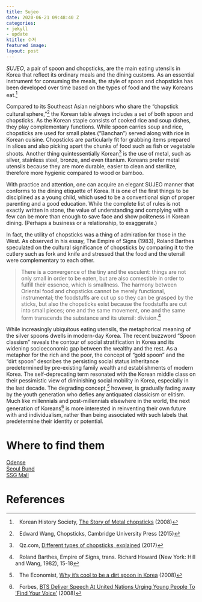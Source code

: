 ```yaml
---
title: Sujeo
date: 2020-06-21 09:48:40 Z
categories:
- jekyll
- update
ktitle: 수저
featured image: 
layout: post
---
```


*SUJEO*, a pair of spoon and chopsticks, are the main eating utensils in Korea that reflect its ordinary meals and the dining customs. As an essential instrument for consuming the meals, the style of spoon and chopsticks has been developed over time based on the types of food and the way Koreans eat.[^1]

Compared to its Southeast Asian neighbors who share the “chopstick cultural sphere,”[^2] the Korean table always includes a set of both spoon and chopsticks. As the Korean staple consists of cooked rice and soup dishes, they play complementary functions. While spoon carries soup and rice, chopsticks are used for small plates (“Banchan”) served along with rice in Korean cuisine. Chopsticks are particularly fit for grabbing items prepared in slices and also picking apart the chunks of food such as fish or vegetable shoots. Another thing quintessentially Korean[^3] is the use of metal, such as silver, stainless steel, bronze, and even titanium. Koreans prefer metal utensils because they are more durable, easier to clean and sterilize, therefore more hygienic compared to wood or bamboo.

With practice and attention, one can acquire an elegant SUJEO manner that conforms to the dining etiquette of Korea. It is one of the first things to be disciplined as a young child, which used to be a conventional sign of proper parenting and a good education. While the complete list of rules is not exactly written in stone, the value of understanding and complying with a few can be more than enough to save face and show politeness in Korean dining. (Perhaps a business or a relationship, to exaggerate.)
		    
In fact, the utility of chopsticks was a thing of admiration for those in the West. As observed in his essay, The Empire of Signs (1983), Roland Barthes speculated on the cultural significance of chopsticks by comparing it to the cutlery such as fork and knife and stressed that the food and the utensil were complementary to each other. 

> There is a convergence of the tiny and the esculent: things are not only small in order to be eaten, but are also comestible in order to fulfill their essence, which is smallness. The harmony between Oriental food and chopsticks cannot be merely functional, instrumental; the foodstuffs are cut up so they can be grasped by the sticks, but also the chopsticks exist because the foodstuffs are cut into small pieces; one and the same movement, one and the same form transcends the substance and its utensil: division.[^4]

While increasingly ubiquitous eating utensils, the metaphorical meaning of the silver spoons dwells in modern-day Korea. The recent buzzword “Spoon classism” reveals the contour of social stratification in Korea and its widening socioeconomic gap between the wealthy and the rest. As a metaphor for the rich and the poor, the concept of “gold spoon” and the “dirt spoon” describes the persisting social status inheritance predetermined by pre-existing family wealth and establishments of modern Korea. The self-deprecating term resonated with the Korean middle class on their pessimistic view of diminishing social mobility in Korea, especially in the last decade. The degrading concept,[^5] however, is gradually fading away by the youth generation who defies any antiquated classicism or elitism. Much like millennials and post-millennials elsewhere in the world, the next generation of Koreans[^6] is more interested in reinventing their own future with  and individualism, rather than being associated with such labels that predetermine their identity or potential.


# Where to find them
[Odense](https://www.odenseofficial.com/dinetteitems/?idx=361)  
[Seoul Bund](http://shop1.seoulbund2016.cafe24.com/product/%EC%95%84%EB%A6%84%EC%A7%80%EA%B8%B0-%ED%95%9C%EC%8B%9D%EC%88%98%EC%A0%80/865/category/317/display/1/)  
[SSG Mall](http://www.ssg.com/item/itemView.ssg?itemId=1000026769538&siteNo=6001&infloSiteNo=6005&salestrNo=2034)



# References
[^1]: &ensp; Korean History Society, [The Story of Metal chopsticks](http://www.koreanhistory.org/편견과-진실-쇠젓가락-이야기/?ckattempt=3) (2008)
[^2]: &ensp; Edward Wang, Chopsticks, Cambridge University Press (2015)
[^3]: &ensp; Qz.com, [Different types of chopsticks, explained](https://www.youtube.com/watch?v=EpvdetXmRic&feature=youtu.be) (2017)
[^4]: &ensp; Roland Barthes, Empire of Signs, trans. Richard Howard (New York: Hill and Wang, 1982), 15-18
[^5]: &ensp; The Economist, [Why it’s cool to be a dirt spoon in Korea](https://www.1843magazine.com/upfront/brave-new-word/why-its-cool-to-be-a-dirt-spoon-in-korea) (2008)
[^6]: &ensp; Forbes, [BTS Deliver Speech At United Nations Urging Young People To 'Find Your Voice’](https://www.forbes.com/sites/caitlinkelley/2018/09/25/bts-deliver-speech-at-united-nations-urging-young-people-to-find-your-voice/#7218d9167142) (2008)
